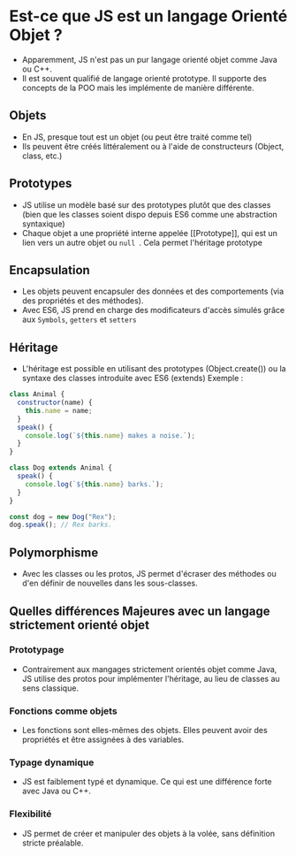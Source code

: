 # Est-ce que JS est un langage Orienté Objet ?

- Apparemment, JS n'est pas un pur langage orienté objet comme Java ou C++.
- Il est souvent qualifié de langage orienté prototype. Il supporte des concepts de la POO mais les implémente de manière différente.

## Objets

- En JS, presque tout est un objet (ou peut être traité comme tel)
- Ils peuvent être créés littéralement ou à l'aide de constructeurs (Object, class, etc.)

## Prototypes

- JS utilise un modèle basé sur des prototypes plutôt que des classes (bien que les classes soient dispo depuis ES6 comme une abstraction syntaxique)
- Chaque objet a une propriété interne appelée [[Prototype]], qui est un lien vers un autre objet ou `null `. Cela permet l'héritage prototype

## Encapsulation

- Les objets peuvent encapsuler des données et des comportements (via des propriétés et des méthodes).
- Avec ES6, JS prend en charge des modificateurs d'accès simulés grâce aux `Symbols`, `getters` et `setters`

## Héritage

- L'héritage est possible en utilisant des prototypes (Object.create()) ou la syntaxe des classes introduite avec ES6 (extends)
  Exemple :

```js
class Animal {
  constructor(name) {
    this.name = name;
  }
  speak() {
    console.log(`${this.name} makes a noise.`);
  }
}

class Dog extends Animal {
  speak() {
    console.log(`${this.name} barks.`);
  }
}

const dog = new Dog("Rex");
dog.speak(); // Rex barks.
```

## Polymorphisme

- Avec les classes ou les protos, JS permet d'écraser des méthodes ou d'en définir de nouvelles dans les sous-classes.

## Quelles différences Majeures avec un langage strictement orienté objet

### Prototypage

- Contrairement aux mangages strictement orientés objet comme Java, JS utilise des protos pour implémenter l'héritage, au lieu de classes au sens classique.

### Fonctions comme objets

- Les fonctions sont elles-mêmes des objets. Elles peuvent avoir des propriétés et être assignées à des variables.

### Typage dynamique

- JS est faiblement typé et dynamique. Ce qui est une différence forte avec Java ou C++.

### Flexibilité

- JS permet de créer et manipuler des objets à la volée, sans définition stricte préalable.
